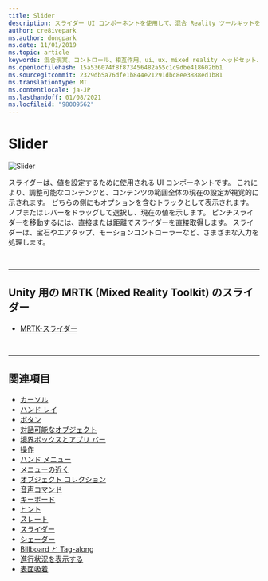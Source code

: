 ```yaml
---
title: Slider
description: スライダー UI コンポーネントを使用して、混合 Reality ツールキットを使用してトラックのノブまたはレバーを移動することによって値を設定する方法について説明します。
author: cre8ivepark
ms.author: dongpark
ms.date: 11/01/2019
ms.topic: article
keywords: 混合現実、コントロール、相互作用、ui、ux、mixed reality ヘッドセット、windows mixed reality ヘッドセット、virtual Reality ヘッドセット、HoloLens、スライダー、MRTK、Mixed Reality Toolkit
ms.openlocfilehash: 15a536074f8f873456482a55c1c9dbe418602bb1
ms.sourcegitcommit: 2329db5a76dfe1b844e21291dbc8ee3888ed1b81
ms.translationtype: MT
ms.contentlocale: ja-JP
ms.lasthandoff: 01/08/2021
ms.locfileid: "98009562"
---
```

# <a name="slider"></a>Slider

![Slider](images/UX_Hero_Slider.jpg)

スライダーは、値を設定するために使用される UI コンポーネントです。 これにより、調整可能なコンテンツと、コンテンツの範囲全体の現在の設定が視覚的に示されます。 どちらの側にもオプションを含むトラックとして表示されます。 ノブまたはレバーをドラッグして選択し、現在の値を示します。 ピンチスライダーを移動するには、直接または距離でスライダーを直接取得します。 スライダーは、宝石やエアタップ、モーションコントローラーなど、さまざまな入力を処理します。

<br>

---

## <a name="slider-in-mrtk-mixed-reality-toolkit-for-unity"></a>Unity 用の MRTK (Mixed Reality Toolkit) のスライダー

* [MRTK-スライダー](https://microsoft.github.io/MixedRealityToolkit-Unity/Documentation/README_Sliders.html)

<br>

---

## <a name="see-also"></a>関連項目

* [カーソル](cursors.md)
* [ハンド レイ](point-and-commit.md)
* [ボタン](button.md)
* [対話可能なオブジェクト](interactable-object.md)
* [境界ボックスとアプリ バー](app-bar-and-bounding-box.md)
* [操作](direct-manipulation.md)
* [ハンド メニュー](hand-menu.md)
* [メニューの近く](near-menu.md)
* [オブジェクト コレクション](object-collection.md)
* [音声コマンド](voice-input.md)
* [キーボード](keyboard.md)
* [ヒント](tooltip.md)
* [スレート](slate.md)
* [スライダー](slider.md)
* [シェーダー](shader.md)
* [Billboard と Tag-along](billboarding-and-tag-along.md)
* [進行状況を表示する](progress.md)
* [表面吸着](surface-magnetism.md)
